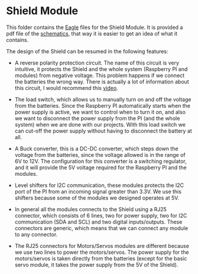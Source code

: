 # Shield Module
This folder contains the [Eagle](https://cadsoft.io/) files for the Shield Module. It is provided a pdf file of the [schematics](Shield-0.6.pdf), that way it is easier to get an idea of what it contains.

The design of the Shield can be resumed in the following features:

* A reverse polarity protection circuit. The name of this circuit is very intuitive, it protects the Shield and the whole system (Raspberry PI and modules) from negative voltage. This problem happens if we connect the batteries the wrong way.  There is actually a lot of information about this circuit, I would recommend this [video](https://www.youtube.com/watch?v=IrB-FPcv1Dc).

* The load switch, which allows us to manually turn on and off the voltage from the batteries.
Since the Raspberry PI automatically starts when the power supply is active, we want to control when to turn it on, and also we want to disconnect the power supply from the PI (and the whole system) when we are done with our projects. With this load switch we can cut-off the power supply without having to disconnect the battery at all.

* A Buck converter, this is a DC-DC converter, which steps down the voltage from the batteries, since the voltage allowed is in the range of 6V to 12V. The configuration for this converter is a switching regulator, and it will provide the 5V voltage required for the Raspberry PI and the modules.

* Level shifters for I2C communication, these modules protects the I2C port of the PI from an incoming signal greater than 3.3V. We use this shifters because some of the modules we designed operates at 5V.

* In general all the modules connects to the Shield using a RJ25 connector, which consists of 6 lines, two for power supply, two for I2C communication (SDA and SCL) and two digital inputs/outputs. These connectors are generic, which means that we can connect any module to any connector.

* The RJ25 connectors for Motors/Servos modules are different because we use two lines to power the motors/servos. The power supply for the motors/servos is taken directly from the batteries (except for the basic servo module, it takes the power supply from the 5V of the Shield).
